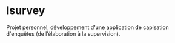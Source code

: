 # Isurvey
Projet personnel, développement d'une application de capisation d'enquêtes (de l’élaboration à la supervision).

